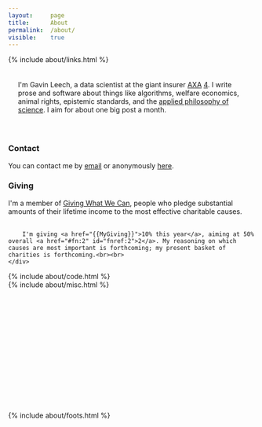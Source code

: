 ```yaml
---
layout: 	page
title: 		About
permalink:	/about/
visible:	true
---
```


{%	include about/links.html	%}



<div style="padding:20px">
	I'm Gavin Leech, a data scientist at the giant insurer <a href="{{Axa}}">AXA</a> <a href="#fn:4" id="fnref:4">4</a>. I write prose and software about things like algorithms, welfare economics, animal rights, epistemic standards, and the <a href="{{stat}}">applied philosophy of science</a>. I aim for about one big post a month.<br><br>
</div>


<!-- <div class="accordion">
	<h3>Good arguments</h3>
	<div>
		{%		include about/arguments.html		%}
	</div>
</div>
 -->


<div class="accordion">
<h3>Contact</h3>
<div>
	You can contact me by <a href="mailto:{{ site.email }}">email</a> or anonymously <a href="{{Form}}">here</a>.<br>
</div></div>


<div class="accordion">
	<h3>Giving</h3>
	<div>
		I'm a member of <a href="{{GWWC}}">Giving What We Can</a>, people who pledge substantial amounts of their lifetime income to the most effective charitable causes.<br><br> 

		I'm giving <a href="{{MyGiving}}">10% this year</a>, aiming at 50% overall <a href="#fn:2" id="fnref:2">2</a>. My reasoning on which causes are most important is forthcoming; my present basket of charities is forthcoming.<br><br>
	</div>	
</div>

<div class="accordion">
	{%		include about/code.html		%}
</div>

<div class="accordion">
	{%		include about/misc.html		%}
</div> 


<br><br><br><br><br><br><br><br><br><br><br><br><br>




{%	include about/foots.html	%}